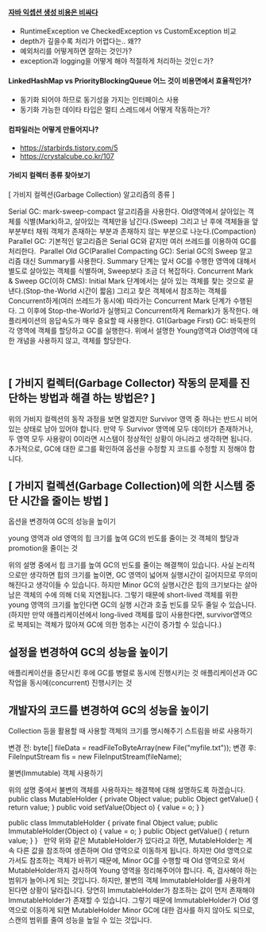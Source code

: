 
#### [자바 익셉션 생성 비용은 비싸다](https://meetup.toast.com/posts/47)
- RuntimeException ve CheckedException vs CustomException 비교
- depth가 깊을수록 처리가 어렵다는.. 왜?? 
- 예외처리를 어떻게하면 잘하는 것인가? 
- exception과 logging을 어떻게 해야 적절하게 처리하는 것인ㄷ가? 

#### LinkedHashMap vs PriorityBlockingQueue 어느 것이 비용면에서 효율적인가? 
- 동기화 되어야 하므로 동기성을 가지는 인터페이스 사용
- 동기화 가능한 데이타 타입은 멀티 스레드에서 어떻게 작동하는가? 

#### 컴파일러는 어떻게 만들어지나? 
- https://starbirds.tistory.com/5
- https://crystalcube.co.kr/107


#### 가비지 컬렉터 종류 찾아보기 

[ 가비지 컬렉션(Garbage Collection) 알고리즘의 종류 ]

Serial GC: mark-sweep-compact 알고리즘을 사용한다. Old영역에서 살아있는 객체를 식별(Mark)하고, 살아있는 객체만을 남긴다.(Sweep) 그리고 난 후에 객체들을 앞부분부터 채워 객체가 존재하는 부분과 존재하지 않는 부분으로 나눈다.(Compaction) 
Parallel GC: 기본적인 알고리즘은 Serial GC와 같지만 여러 쓰레드를 이용하여 GC를 처리한다. 
Parallel Old GC(Parallel Compacting GC): Serial GC의 Sweep 알고리즘 대신 Summary를 사용한다. Summary 단계는 앞서 GC를 수행한 영역에 대해서 별도로 살아있는 객체를 식별하며, Sweep보다 조금 더 복잡하다.
Concurrent Mark & Sweep GC(이하 CMS): Initial Mark 단계에서는 살아 있는 객체를 찾는 것으로 끝낸다.(Stop-the-World 시간이 짧음) 그리고 찾은 객체에서 참조하는 객체를 Concurrent하게(여러 쓰레드가 동시에) 따라가는 Concurrent Mark 단계가 수행된다. 그 이후에 Stop-the-World가 실행되고 Concurrent하게 Remark)가 동작한다. 애플리케이션의 응답속도가 매우 중요할 때 사용한다.
G1(Garbage First) GC: 바둑판의 각 영역에 객체를 할당하고 GC를 실행한다. 위에서 설명한 Young영역과 Old영역에 대한 개념을 사용하지 않고, 객체를 할당한다.



 
## [ 가비지 컬렉터(Garbage Collector) 작동의 문제를 진단하는 방법과 해결 하는 방법은? ]
위의 가비지 컬렉션의 동작 과정을 보면 알겠지만 Survivor 영역 중 하나는 반드시 비어 있는 상태로 남아 있어야 합니다. 만약 두 Survivor 영역에 모두 데이터가 존재하거나, 두 영역 모두 사용량이 0이라면 시스템이 정상적인 상황이 아니라고 생각하면 됩니다.
추가적으로, GC에 대한 로그를 확인하여 옵션을 수정할 지 코드를 수정할 지 정해야 합니다.
 
 
## [ 가비지 컬렉션(Garbage Collection)에 의한 시스템 중단 시간을 줄이는 방법 ]

옵션을 변경하여 GC의 성능을 높이기

young 영역과 old 영역의 힙 크기를 높여 GC의 빈도를 줄이는 것
객체의 할당과 promotion을 줄이는 것


위의 설명 중에서 힙 크기를 높여 GC의 빈도를 줄이는 해결책이 있습니다. 사실 논리적으로만 생각하면 힙의 크기를 높이면, GC 영역이 넓어져 실행시간이 길어지므로 무의미해진다고 생각이들 수 있습니다. 하지만 Minor GC의 실행시간은 힙의 크기보다는 살아남은 객체의 수에 의해 더욱 지연됩니다. 그렇기 때문에 short-lived 객체를 위한 young 영역의 크기를 높인다면 GC의 실행 시간과 호출 빈도를 모두 줄일 수 있습니다.(하지만 만약 애플리케이션에서 long-lived 객체를 많이 사용한다면, survivor영역으로 복제되는 객체가 많아져 GC에 의한 멈추는 시간이 증가할 수 있습니다.)
 
 

## 설정을 변경하여 GC의 성능을 높이기

애플리케이션을 중단시킨 후에 GC를 병렬로 동시에 진행시키는 것
애플리케이션과 GC작업을 동시에(concurrent) 진행시키는 것


## 개발자의 코드를 변경하여 GC의 성능을 높이기

Collection 등을 활용할 때 사용할 객체의 크기를 명시해주기
스트림을 바로 사용하기

변경 전: byte[] fileData = readFileToByteArray(new File("myfile.txt"));
변경 후: FileInputStream fis = new FileInputStream(fileName);


불변(Immutable) 객체 사용하기


위의 설명 중에서 불변의 객체를 사용하자는 해결책에 대해 설명하도록 하겠습니다.
 
public class MutableHolder {
  private Object value;
  public Object getValue() { return value; }
  public void setValue(Object o) { value = o; }
}

public class ImmutableHolder {
  private final Object value;
  public ImmutableHolder(Object o) { value = o; }
  public Object getValue() { return value; }
}
 
만약 위와 같은 MutableHolder가 있다라고 하면, MutableHolder는 계속 다른 값을 참조하여 생존하며 Old 영역으로 이동하게 됩니다. 하지만 Old 영역으로 가서도 참조하는 객체가 바뀌기 때문에, Minor GC를 수행할 때 Old 영역으로 와서 MutableHolder까지 검사하여 Young 영역을 정리해주어야 합니다. 즉, 검사해야 하는 범위가 늘어나게 되는 것입니다. 하지만, 불변의 객체 ImmutableHolder를 사용하게 된다면 상황이 달라집니다. 당연히 ImmutableHolder가 참조하는 값이 먼저 존재해야 ImmutableHolder가 존재할 수 있습니다. 그렇기 때문에 ImmutableHolder가 Old 영역으로 이동하게 되면 MutableHolder Minor GC에 대한 검사를 하지 않아도 되므로, 스캔의 범위를 줄여 성능을 높일 수 있는 것입니다.